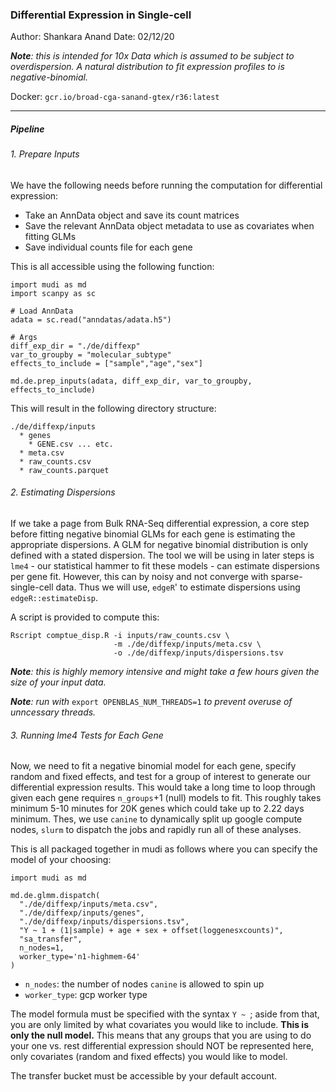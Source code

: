 ### Differential Expression in Single-cell

Author: Shankara Anand
Date: 02/12/20

_**Note**: this is intended for 10x Data which is assumed to be subject to overdispersion. A natural distribution to fit expression profiles to is negative-binomial._

Docker: `gcr.io/broad-cga-sanand-gtex/r36:latest`

---

##### Pipeline

######  1. Prepare Inputs

We have the following needs before running the computation for differential expression:
* Take an AnnData object and save its count matrices
* Save the relevant AnnData object metadata to use as covariates when fitting GLMs
* Save individual counts file for each gene

This is all accessible using the following function:

```{python}
import mudi as md
import scanpy as sc

# Load AnnData
adata = sc.read("anndatas/adata.h5")

# Args
diff_exp_dir = "./de/diffexp"
var_to_groupby = "molecular_subtype"
effects_to_include = ["sample","age","sex"]

md.de.prep_inputs(adata, diff_exp_dir, var_to_groupby, effects_to_include)
```

This will result in the following directory structure:
```
./de/diffexp/inputs
  * genes
    * GENE.csv ... etc.
  * meta.csv
  * raw_counts.csv
  * raw_counts.parquet
```

###### 2. Estimating Dispersions

If we take a page from Bulk RNA-Seq differential expression, a core step before fitting negative binomial GLMs for each gene is estimating the appropriate dispersions. A GLM for negative binomial distribution is only defined with a stated dispersion. The tool we will be using in later steps is `lme4` - our statistical hammer to fit these models - can estimate dispersions per gene fit. However, this can by noisy and not converge with sparse-single-cell data. Thus we will use, `edgeR`' to estimate dispersions using `edgeR::estimateDisp`.

A script is provided to compute this:

```
Rscript comptue_disp.R -i inputs/raw_counts.csv \
                       -m ./de/diffexp/inputs/meta.csv \
                       -o ./de/diffexp/inputs/dispersions.tsv
```

_**Note**: this is highly memory intensive and might take a few hours given the size of your input data._

_**Note**: run with_ `export OPENBLAS_NUM_THREADS=1` _to prevent overuse of unncessary threads._

###### 3. Running lme4 Tests for Each Gene

Now, we need to fit a negative binomial model for each gene, specify random and fixed effects, and test for a group of interest to generate our differential expression results. This would take a long time to loop through given each gene requires `n_groups`+1 (null) models to fit. This roughly takes minimum 5-10 minutes for 20K genes which could take up to 2.22 days minimum. Thes, we use `canine` to dynamically split up google compute nodes, `slurm` to dispatch the jobs and rapidly run all of these analyses.

This is all packaged together in mudi as follows where you can specify the model of your choosing:

```{python}
import mudi as md

md.de.glmm.dispatch(
  "./de/diffexp/inputs/meta.csv",
  "./de/diffexp/inputs/genes",
  "./de/diffexp/inputs/dispersions.tsv",
  "Y ~ 1 + (1|sample) + age + sex + offset(loggenesxcounts)",
  "sa_transfer",
  n_nodes=1,
  worker_type='n1-highmem-64'
)
```

* `n_nodes`: the number of nodes `canine` is allowed to spin up
* `worker_type`: gcp worker type

The model formula must be specified with the syntax `Y ~ `; aside from that, you are only limited by what covariates you would like to include. **This is only the null model.** This means that any groups that you are using to do your one vs. rest differential expression should NOT be represented here, only covariates (random and fixed effects) you would like to model.

The transfer bucket must be accessible by your default account.
